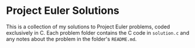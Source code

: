 # Project Euler Solutions

This is a collection of my solutions to Project Euler problems, coded exclusively in C. Each problem folder contains the C code in `solution.c` and any notes about the problem in the folder's `README.md`.
